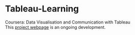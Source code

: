 # Tableau-Learning
Coursera: Data Visualisation and Communication with Tableau <br>
This [project webpage](https://florallam.github.io/Tableau-Learning/) is an ongoing development.
